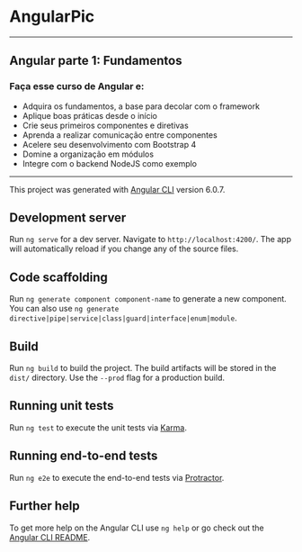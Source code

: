 # AngularPic

---
## Angular parte 1: Fundamentos
### Faça esse curso de Angular e:

- Adquira os fundamentos, a base para decolar com o framework
- Aplique boas práticas desde o início
- Crie seus primeiros componentes e diretivas
- Aprenda a realizar comunicação entre componentes
- Acelere seu desenvolvimento com Bootstrap 4
- Domine a organização em módulos
- Integre com o backend NodeJS como exemplo

---
This project was generated with [Angular CLI](https://github.com/angular/angular-cli) version 6.0.7.

## Development server

Run `ng serve` for a dev server. Navigate to `http://localhost:4200/`. The app will automatically reload if you change any of the source files.

## Code scaffolding

Run `ng generate component component-name` to generate a new component. You can also use `ng generate directive|pipe|service|class|guard|interface|enum|module`.

## Build

Run `ng build` to build the project. The build artifacts will be stored in the `dist/` directory. Use the `--prod` flag for a production build.

## Running unit tests

Run `ng test` to execute the unit tests via [Karma](https://karma-runner.github.io).

## Running end-to-end tests

Run `ng e2e` to execute the end-to-end tests via [Protractor](http://www.protractortest.org/).

## Further help

To get more help on the Angular CLI use `ng help` or go check out the [Angular CLI README](https://github.com/angular/angular-cli/blob/master/README.md).